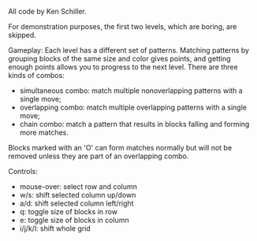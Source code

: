 All code by Ken Schiller.

For demonstration purposes, the first two levels, which are boring, are skipped.

Gameplay:
Each level has a different set of patterns. Matching patterns by grouping blocks of the same size and color gives points, and getting enough points allows you to progress to the next level. There are three kinds of combos:
  - simultaneous combo: match multiple nonoverlapping patterns with a single move;
  - overlapping combo: match multiple overlapping patterns with a single move;
  - chain combo: match a pattern that results in blocks falling and forming more matches.

Blocks marked with an 'O' can form matches normally but will not be removed unless they are part of an overlapping combo.

Controls:
  - mouse-over:           select row and column
  - w/s:                  shift selected column up/down
  - a/d:                  shift selected column left/right
  - q:                    toggle size of blocks in row
  - e:                    toggle size of blocks in column
  - i/j/k/l:              shift whole grid
